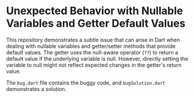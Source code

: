 # Unexpected Behavior with Nullable Variables and Getter Default Values

This repository demonstrates a subtle issue that can arise in Dart when dealing with nullable variables and getter/setter methods that provide default values.  The getter uses the null-aware operator (`??`) to return a default value if the underlying variable is null.  However, directly setting the variable to null might not reflect expected changes in the getter's return value.

The `bug.dart` file contains the buggy code, and `bugSolution.dart` demonstrates a solution.
